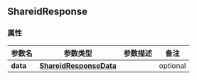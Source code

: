 <a name="ShareidResponse"></a>
## ShareidResponse
### 属性
参数名 | 参数类型 | 参数描述 | 备注
------------ | ------------- | ------------- | -------------
**data** | [**ShareidResponseData**](#ShareidResponseData) |  |  optional

<markdown src="./ShareidResponseData.md"/>
